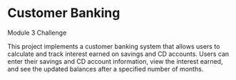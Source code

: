 # Customer Banking

Module 3 Challenge

This project implements a customer banking system that allows users to calculate and track interest earned on savings and CD accounts. Users can enter their savings and CD account information, view the interest earned, and see the updated balances after a specified number of months.
